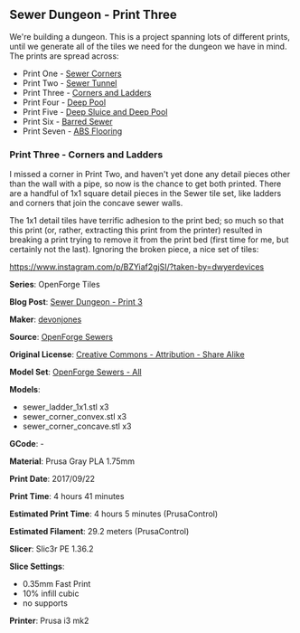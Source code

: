 ## Sewer Dungeon - Print Three

We're building a dungeon. This is a project spanning lots of different prints, until
we generate all of the tiles we need for the dungeon we have in mind. The prints
are spread across:

 - Print One - [Sewer Corners](http://www.dwyerdevices.com/2017/09/24/sewer-dungeon-print-one/)
 - Print Two - [Sewer Tunnel](http://www.dwyerdevices.com/2017/09/24/sewer-dungeon-print-two/)
 - Print Three - [Corners and Ladders](http://www.dwyerdevices.com/2017/09/24/sewer-dungeon-print-three/)
 - Print Four - [Deep Pool](http://www.dwyerdevices.com/2017/09/24/sewer-dungeon-print-4/)
 - Print Five - [Deep Sluice and Deep Pool](http://www.dwyerdevices.com/2017/09/29/sewer-dungeon-print-five/)
 - Print Six - [Barred Sewer](http://www.dwyerdevices.com/2017/09/29/sewer-dungeon-print-six/)
 - Print Seven - [ABS Flooring](http://www.dwyerdevices.com/2017/09/29/sewer-dungeon-print-seven/)

### Print Three - Corners and Ladders

I missed a corner in Print Two, and haven't yet done any detail pieces other than the
wall with a pipe, so now is the chance to get both printed. There are a handful of 1x1 square
detail pieces in the Sewer tile set, like ladders and corners that join the concave sewer walls.

The 1x1 detail tiles have terrific adhesion to the print bed; so much so that this print (or, rather, extracting this print from the
printer) resulted in breaking a print trying to remove it from the print bed (first time
for me, but certainly not the last). Ignoring the broken piece, a nice set of tiles:

https://www.instagram.com/p/BZYiaf2gjSI/?taken-by=dwyerdevices




**Series**: OpenForge Tiles

**Blog Post**: [Sewer Dungeon - Print 3](http://www.dwyerdevices.com/2017/09/24/sewer-dungeon-print-three/)

**Maker**: [devonjones](https://www.thingiverse.com/devonjones)

**Source**: [OpenForge Sewers](https://www.thingiverse.com/thing:922445)

**Original License**: [Creative Commons - Attribution - Share Alike](http://creativecommons.org/licenses/by-sa/3.0/)

**Model Set**: [OpenForge Sewers - All](https://www.thingiverse.com/thing:922445/zip)

**Models**: 

 - sewer_ladder_1x1.stl x3
 - sewer_corner_convex.stl x3
 - sewer_corner_concave.stl x3

**GCode**: -

**Material**: Prusa Gray PLA 1.75mm

**Print Date**: 2017/09/22

**Print Time**: 4 hours 41 minutes

**Estimated Print Time**: 4 hours 5 minutes (PrusaControl)

**Estimated Filament**: 29.2 meters (PrusaControl)

**Slicer**: Slic3r PE 1.36.2

**Slice Settings**:

 - 0.35mm Fast Print
 - 10% infill cubic
 - no supports

**Printer**: Prusa i3 mk2